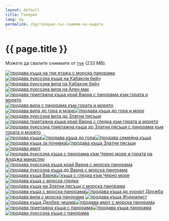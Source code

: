 ```yaml
---
layout: default
title: Галерия
lang: bg
permalink: /bg/галерия-със-снимки-на-къщата
---
```

<h1 class="title">{{ page.title }}</h1>
<div class="clear"></div>
<p>Можете да свалите снимките от <a href="https://github.com/yourgoldensandshouse/yourgoldensandshouse/releases/download/v1.0.0/www.YourGoldenSandsHouse.com-gallery-fullsize.zip" title="">тук</a> (233 MB).</p>
<p><a title="" rel="lightbox[gallery]" href="/static/gallery/800/www.YourGoldenSandsHouse.com_53.jpg"></a><a title="" rel="lightbox[gallery]" href="/static/gallery/800/www.YourGoldenSandsHouse.com_53.jpg"><img title="" src="/static/gallery/310/sc_www.YourGoldenSandsHouse.com_53.jpg" alt="продава къща на три етажа с морска панорама"></a><a title="" rel="lightbox[gallery]" href="/static/gallery/800/www.YourGoldenSandsHouse.com_38.jpg"><img title="" src="/static/gallery/310/sc_www.YourGoldenSandsHouse.com_38.jpg" alt="продава луксозна къща на Кабакум бийч"></a><a title="" rel="lightbox[gallery]" href="/static/gallery/800/www.YourGoldenSandsHouse.com_37.jpg"><img title="" src="/static/gallery/310/sc_www.YourGoldenSandsHouse.com_37.jpg" alt="продава луксозна вила на Кабакум бийч"></a><a title="" rel="lightbox[gallery]" href="/static/gallery/800/www.YourGoldenSandsHouse.com_36.jpg"><img title="" src="/static/gallery/310/sc_www.YourGoldenSandsHouse.com_36.jpg" alt="продава луксозна вила на Ален мак"></a><a title="" rel="lightbox[gallery]" href="/static/gallery/800/www.YourGoldenSandsHouse.com_29.jpg"><img title="" src="/static/gallery/310/sc_www.YourGoldenSandsHouse.com_29.jpg" alt="продава триетажна къща край Варна с панорама към гората и морето"></a><a title="" rel="lightbox[gallery]" href="/static/gallery/800/www.YourGoldenSandsHouse.com_28.jpg"><img title="" src="/static/gallery/310/sc_www.YourGoldenSandsHouse.com_28.jpg" alt="продава вила с панорама към гората и морето"></a><a title="" rel="lightbox[gallery]" href="/static/gallery/800/www.YourGoldenSandsHouse.com_27.jpg"><img title="" src="/static/gallery/310/sc_www.YourGoldenSandsHouse.com_27.jpg" alt="продава вила до гора и море"></a><a title="" rel="lightbox[gallery]" href="/static/gallery/800/www.YourGoldenSandsHouse.com_26.jpg"><img title="" src="/static/gallery/310/sc_www.YourGoldenSandsHouse.com_26.jpg" alt="продава къща до гора и море"></a><a title="" rel="lightbox[gallery]" href="/static/gallery/800/www.YourGoldenSandsHouse.com_34.jpg"><img title="" src="/static/gallery/310/sc_www.YourGoldenSandsHouse.com_34.jpg" alt="продава луксозна вила до Златни пясъци"></a><a title="" rel="lightbox[gallery]" href="/static/gallery/800/www.YourGoldenSandsHouse.com_30.jpg"><img title="" src="/static/gallery/310/sc_www.YourGoldenSandsHouse.com_30.jpg" alt="продава триетажна къща край Варна с гледка към гората и морето"></a><a title="" rel="lightbox[gallery]" href="/static/gallery/800/www.YourGoldenSandsHouse.com_32.jpg"><img title="" src="/static/gallery/310/sc_www.YourGoldenSandsHouse.com_32.jpg" alt="продава луксозна триетажна къща до Златни пясъци с панорама към гората и морето"></a><a title="" rel="lightbox[gallery]" href="/static/gallery/800/www.YourGoldenSandsHouse.com_01.jpg"><img title="" src="/static/gallery/310/sc_www.YourGoldenSandsHouse.com_01.jpg" alt="продава къща"></a><a title="" rel="lightbox[gallery]" href="/static/gallery/800/www.YourGoldenSandsHouse.com_25.jpg"><img title="" src="/static/gallery/310/sc_www.YourGoldenSandsHouse.com_25.jpg" alt="продава къща до гора"></a><a title="" rel="lightbox[gallery]" href="/static/gallery/800/www.YourGoldenSandsHouse.com_22.jpg"><img title="" src="/static/gallery/310/sc_www.YourGoldenSandsHouse.com_22.jpg" alt="продава семейна къща"></a><a title="" rel="lightbox[gallery]" href="/static/gallery/800/www.YourGoldenSandsHouse.com_21.jpg"><img title="" src="/static/gallery/310/sc_www.YourGoldenSandsHouse.com_21.jpg" alt="продава къща за почивка"></a><a title="" rel="lightbox[gallery]" href="/static/gallery/800/www.YourGoldenSandsHouse.com_03.jpg"><img title="" src="/static/gallery/310/sc_www.YourGoldenSandsHouse.com_03.jpg" alt="продава къща Златни пясъци"></a><a title="" rel="lightbox[gallery]" href="/static/gallery/800/www.YourGoldenSandsHouse.com_02.jpg"><img title="" src="/static/gallery/310/sc_www.YourGoldenSandsHouse.com_02.jpg" alt="продава имот"></a><a title="" rel="lightbox[gallery]" href="/static/gallery/800/www.YourGoldenSandsHouse.com_40.jpg"><img title="" src="/static/gallery/310/sc_www.YourGoldenSandsHouse.com_40.jpg" alt="продава луксозна къща с панорама към Черно море и гората на Аладжа манастир"></a><a title="" rel="lightbox[gallery]" href="/static/gallery/800/www.YourGoldenSandsHouse.com_42.jpg"> <img title="" src="/static/gallery/310/sc_www.YourGoldenSandsHouse.com_42.jpg" alt="продава луксозна къща край Варна с морска панорама"></a><a title="" rel="lightbox[gallery]" href="/static/gallery/800/www.YourGoldenSandsHouse.com_41.jpg"><img title="" src="/static/gallery/310/sc_www.YourGoldenSandsHouse.com_41.jpg" alt="продава луксозна къща до Варна с морска панорама"></a><a title="" rel="lightbox[gallery]" href="/static/gallery/800/www.YourGoldenSandsHouse.com_05.jpg"><img title="" src="/static/gallery/310/sc_www.YourGoldenSandsHouse.com_05.jpg" alt="продава къща Варна"></a><a title="" rel="lightbox[gallery]" href="/static/gallery/800/www.YourGoldenSandsHouse.com_11.jpg"><img title="" src="/static/gallery/310/sc_www.YourGoldenSandsHouse.com_11.jpg" alt="къща с гледка към Черно море"></a><a title="" rel="lightbox[gallery]" href="/static/gallery/800/www.YourGoldenSandsHouse.com_44.jpg"><img title="" src="/static/gallery/310/sc_www.YourGoldenSandsHouse.com_44.jpg" alt="продава къща с морска гледка"></a><a title="" rel="lightbox[gallery]" href="/static/gallery/800/www.YourGoldenSandsHouse.com_45.jpg"><img title="" src="/static/gallery/310/sc_www.YourGoldenSandsHouse.com_45.jpg" alt="продава къща на Златни пясъци с морска панорама"></a><a title="" rel="lightbox[gallery]" href="/static/gallery/800/www.YourGoldenSandsHouse.com_46.jpg"><img title="" src="/static/gallery/310/sc_www.YourGoldenSandsHouse.com_46.jpg" alt="продава къща с морска панорама"></a><a title="" rel="lightbox[gallery]" href="/static/gallery/800/www.YourGoldenSandsHouse.com_56.jpg"><img title="" src="/static/gallery/310/sc_www.YourGoldenSandsHouse.com_56.jpg" alt="продава къща до курорт Дружба"></a><a title="" rel="lightbox[gallery]" href="/static/gallery/800/www.YourGoldenSandsHouse.com_47.jpg"><img title="" src="/static/gallery/310/sc_www.YourGoldenSandsHouse.com_47.jpg" alt="продава вила с морска панорама"></a> <a title="" rel="lightbox[gallery]" href="/static/gallery/800/www.YourGoldenSandsHouse.com_07.jpg"><img title="" src="/static/gallery/310/sc_www.YourGoldenSandsHouse.com_07.jpg" alt="продава къща Журналист"></a><a title="" rel="lightbox[gallery]" href="/static/gallery/800/www.YourGoldenSandsHouse.com_08.jpg"><img title="" src="/static/gallery/310/sc_www.YourGoldenSandsHouse.com_08.jpg" alt="продава къща Делбер чешма"></a><a title="" rel="lightbox[gallery]" href="/static/gallery/800/www.YourGoldenSandsHouse.com_48.jpg"><img title="" src="/static/gallery/310/sc_www.YourGoldenSandsHouse.com_48.jpg" alt="продава имот с морска панорама"></a><a title="" rel="lightbox[gallery]" href="/static/gallery/800/www.YourGoldenSandsHouse.com_52.jpg"><img title="" src="/static/gallery/310/sc_www.YourGoldenSandsHouse.com_52.jpg" alt="продава триетажна къща с панорама"></a><a title="" rel="lightbox[gallery]" href="/static/gallery/800/www.YourGoldenSandsHouse.com_50.jpg"><img title="" src="/static/gallery/310/sc_www.YourGoldenSandsHouse.com_50.jpg" alt="продава къща панорама"></a><a title="" rel="lightbox[gallery]" href="/static/gallery/800/www.YourGoldenSandsHouse.com_51.jpg"><img title="" src="/static/gallery/310/sc_www.YourGoldenSandsHouse.com_51.jpg" alt="продава луксозна къща с панорама"></a></p>
<script type="text/javascript"><!--
  $$('img').each(function(item){item.setAttribute('title', '')});
  $$('a').each(function(item){item.setAttribute('title', '')});
// --></script>